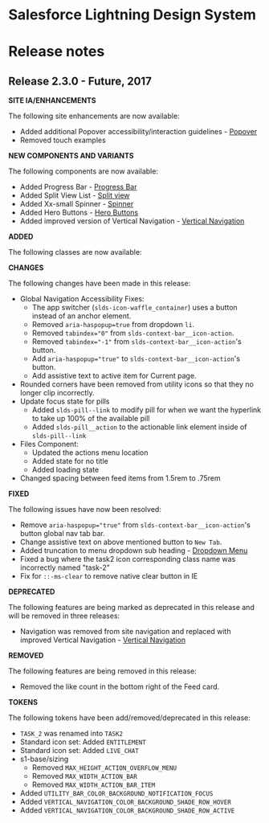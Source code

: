 # Salesforce Lightning Design System
# Release notes

<!-- Release notes authoring guidelines: http://keepachangelog.com/ -->

## Release 2.3.0 - Future, 2017

**SITE IA/ENHANCEMENTS**

The following site enhancements are now available:

- Added additional Popover accessibility/interaction guidelines - [Popover](/components/popovers/#overview)
- Removed touch examples

**NEW COMPONENTS AND VARIANTS**

The following components are now available:

- Added Progress Bar - [Progress Bar](/components/progress-bar)
- Added Split View List - [Split view](/components/split-view)
- Added Xx-small Spinner - [Spinner](/components/spinners/#flavor-sizes-xx-small)
- Added Hero Buttons - [Hero Buttons](/components/hero-buttons)
- Added improved version of Vertical Navigation - [Vertical Navigation](/components/vertical-navigation/)

**ADDED**

The following classes are now available:

**CHANGES**

The following changes have been made in this release:

- Global Navigation Accessibility Fixes:
  - The app switcher (`slds-icon-waffle_container`) uses a button instead of
    an anchor element.
  - Removed `aria-haspopup=true` from dropdown `li`.
  - Removed `tabindex="0"` from `slds-context-bar__icon-action`.
  - Removed `tabindex="-1"` from `slds-context-bar__icon-action`'s button.
  - Add `aria-haspopup="true"` to `slds-context-bar__icon-action`'s button.
  - Add assistive text to active item for Current page.
- Rounded corners have been removed from utility icons so that they no longer
  clip incorrectly.
- Update focus state for pills
  - Added `slds-pill--link` to modify pill for when we want the hyperlink to take up 100% of the available pill
  - Added `slds-pill__action` to the actionable link element inside of `slds-pill--link`
- Files Component:
  - Updated the actions menu location
  - Added state for no title
  - Added loading state
- Changed spacing between feed items from 1.5rem to .75rem

**FIXED**

The following issues have now been resolved:

- Remove `aria-haspopup="true"` from `slds-context-bar__icon-action`'s button
  global nav tab bar.
- Change assistive text on above mentioned button to `New Tab`.
- Added truncation to menu dropdown sub heading - [Dropdown Menu](components/menus/#flavor-dropdown-dropdown-menu-header)
- Fixed a bug where the task2 icon corresponding class name was incorrectly named "task-2"
- Fix for `::-ms-clear` to remove native clear button in IE

**DEPRECATED**

The following features are being marked as deprecated in this release and will be removed in three releases:

- Navigation was removed from site navigation and replaced with improved Vertical Navigation - [Vertical Navigation](/components/vertical-navigation/)

**REMOVED**

The following features are being removed in this release:

- Removed the like count in the bottom right of the Feed card.

**TOKENS**

The following tokens have been add/removed/deprecated in this release:

- `TASK_2` was renamed into `TASK2`
- Standard icon set: Added `ENTITLEMENT`
- Standard icon set: Added `LIVE_CHAT`
- s1-base/sizing
  - Removed `MAX_HEIGHT_ACTION_OVERFLOW_MENU`
  - Removed `MAX_WIDTH_ACTION_BAR`
  - Removed `MAX_WIDTH_ACTION_BAR_ITEM`
- Added `UTILITY_BAR_COLOR_BACKGROUND_NOTIFICATION_FOCUS`
- Added `VERTICAL_NAVIGATION_COLOR_BACKGROUND_SHADE_ROW_HOVER`
- Added `VERTICAL_NAVIGATION_COLOR_BACKGROUND_SHADE_ROW_ACTIVE`
